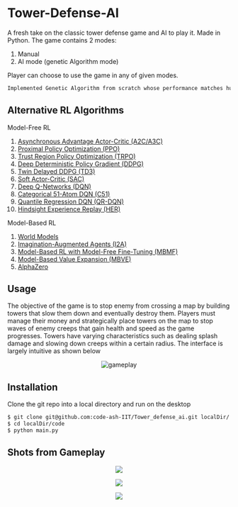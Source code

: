 Tower-Defense-AI
=============

A fresh take on the classic tower defense game and AI to play it. Made in Python. 
The game contains 2 modes:
1. Manual
2. AI mode (genetic Algorithm mode)

Player can choose to use the game in any of given modes.
```bash
Implemented Genetic Algorithm from scratch whose performance matches human level performance.
```

Alternative RL Algorithms
-------------------

Model-Free RL
1. <a href="https://arxiv.org/abs/1602.01783#" target="_blank">Asynchronous Advantage Actor-Critic (A2C/A3C)</a>
2. <a href="https://arxiv.org/abs/1707.06347" target="_blank">Proximal Policy Optimization (PPO)</a>
3. <a href="https://arxiv.org/abs/1502.05477" target="_blank">Trust Region Policy Optimization (TRPO)</a>
4. <a href="https://arxiv.org/abs/1509.02971" target="_blank">Deep Deterministic Policy Gradient (DDPG)</a>
5. <a href="https://arxiv.org/abs/1802.09477" target="_blank">Twin Delayed DDPG (TD3)</a>
6. <a href="https://arxiv.org/abs/1801.01290" target="_blank">Soft Actor-Critic (SAC)</a>
7. <a href="https://www.cs.toronto.edu/~vmnih/docs/dqn.pdf" target="_blank">Deep Q-Networks (DQN)</a>
8. <a href="https://arxiv.org/abs/1707.06887" target="_blank">Categorical 51-Atom DQN (C51)</a>
9. <a href="https://arxiv.org/abs/1710.10044" target="_blank">Quantile Regression DQN (QR-DQN)</a>
10. <a href="https://arxiv.org/abs/1707.06887" target="_blank">Hindsight Experience Replay (HER)</a>

Model-Based RL
1. <a href="https://arxiv.org/abs/1707.06887" target="_blank">World Models </a>
2. <a href="https://arxiv.org/abs/1707.06887" target="_blank">Imagination-Augmented Agents (I2A)</a>
3. <a href="https://arxiv.org/abs/1707.06887" target="_blank">Model-Based RL with Model-Free Fine-Tuning (MBMF)</a>
4. <a href="https://arxiv.org/abs/1707.06887" target="_blank">Model-Based Value Expansion (MBVE)</a>
5. <a href="https://arxiv.org/abs/1707.06887" target="_blank">AlphaZero</a>


Usage
-----

The objective of the game is to stop enemy from crossing a map by building towers that slow them down and eventually destroy them. Players must manage their money and strategically place towers on the map to stop waves of enemy creeps that gain health and speed as the game progresses. Towers have varying characteristics such as dealing splash damage and slowing down creeps within a certain radius. The interface is largely intuitive as shown below

<p align="center">
  <img src="/Images/gif.gif" alt="gameplay" />
</p>

Installation
------------

Clone the git repo into a local directory and run on the desktop
```bash
$ git clone git@github.com:code-ash-IIT/Tower_defense_ai.git localDir/
$ cd localDir/code
$ python main.py
```

Shots from Gameplay
-------------------

<p align="center">
<img src="/Images/1.png">
</p>
<p align="center">
<img src="/Images/2.png">
</p>
<p align="center">
<img src="/Images/3ai.png">
</p>


 
